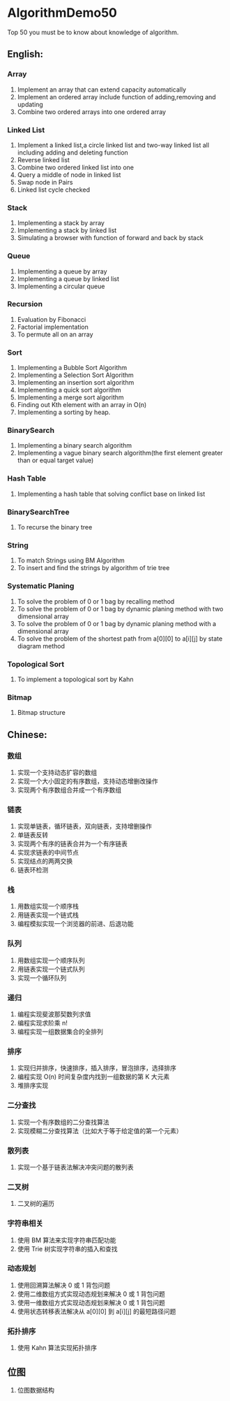 # AlgorithmDemo50

Top 50 you must be to know about knowledge of algorithm.

## English:

### Array

1. Implement an array that can extend capacity automatically
2. Implement an ordered array include function of adding,removing and updating
3. Combine two ordered arrays into one ordered array

### Linked List

1. Implement a linked list,a circle linked list and two-way linked list all including adding and deleting function
2. Reverse linked list
3. Combine two ordered linked list into one
4. Query a middle of node in linked list
5. Swap node in Pairs
6. Linked list cycle checked

### Stack

1. Implementing a stack by array
2. Implementing a stack by linked list
3. Simulating a browser with function of forward and back by stack

### Queue

1. Implementing a queue by array
2. Implementing a queue by linked list
3. Implementing a circular queue

### Recursion

1. Evaluation by Fibonacci
2. Factorial implementation
3. To permute all on an array

### Sort

1. Implementing a Bubble Sort Algorithm
2. Implementing a Selection Sort Algorithm
3. Implementing an insertion sort algorithm
4. Implementing a quick sort algorithm
5. Implementing a merge sort algorithm
6. Finding out Kth element with an array in O(n)
7. Implementing a sorting by heap.

### BinarySearch

1. Implementing a binary search algorithm
2. Implementing a vague binary search algorithm(the first element greater than or equal target value)

### Hash Table

1. Implementing a hash table that solving conflict base on linked list

### BinarySearchTree

1. To recurse the binary tree

### String

1. To match Strings using BM Algorithm
2. To insert and find the strings by algorithm of trie tree

### Systematic Planing

1. To solve the problem of 0 or 1 bag by recalling method
2. To solve the problem of 0 or 1 bag by dynamic planing method with two dimensional array
3. To solve the problem of 0 or 1 bag by dynamic planing method with a dimensional array
4. To solve the problem of the shortest path from a[0][0] to a[i][j] by state diagram method

### Topological Sort

1. To implement a topological sort by Kahn

### Bitmap

1. Bitmap structure

## Chinese:

### 数组

1. 实现一个支持动态扩容的数组
2. 实现一个大小固定的有序数组，支持动态增删改操作
3. 实现两个有序数组合并成一个有序数组

### 链表

1. 实现单链表，循环链表，双向链表，支持增删操作
2. 单链表反转
3. 实现两个有序的链表合并为一个有序链表
4. 实现求链表的中间节点
5. 实现结点的两两交换
6. 链表环检测

### 栈

1. 用数组实现一个顺序栈 
2. 用链表实现一个链式栈
3. 编程模拟实现一个浏览器的前进、后退功能

### 队列

1. 用数组实现一个顺序队列
2. 用链表实现一个链式队列
3. 实现一个循环队列

### 递归

1. 编程实现斐波那契数列求值
2. 编程实现求阶乘 n!
3. 编程实现一组数据集合的全排列

### 排序

1. 实现归并排序，快速排序，插入排序，冒泡排序，选择排序
2. 编程实现 O(n) 时间复杂度内找到一组数据的第 K 大元素
3. 堆排序实现

### 二分查找

1. 实现一个有序数组的二分查找算法
2. 实现模糊二分查找算法（比如大于等于给定值的第一个元素）

### 散列表

1. 实现一个基于链表法解决冲突问题的散列表

### 二叉树

1. 二叉树的遍历

### 字符串相关

1. 使用 BM 算法来实现字符串匹配功能
2. 使用 Trie 树实现字符串的插入和查找

### 动态规划

1. 使用回溯算法解决 0 或 1 背包问题
2. 使用二维数组方式实现动态规划来解决 0 或 1 背包问题
3. 使用一维数组方式实现动态规划来解决 0 或 1 背包问题
4. 使用状态转移表法解决从 a[0][0] 到 a[i][j] 的最短路径问题

### 拓扑排序

1. 使用 Kahn 算法实现拓扑排序

## 位图

1. 位图数据结构
